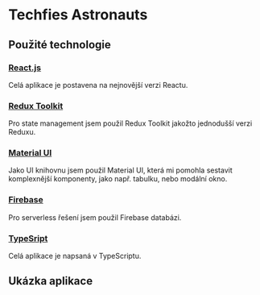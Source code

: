 # Techfies Astronauts

## Použité technologie

### [React.js](https://reactjs.org/)

Celá aplikace je postavena na nejnovější verzi Reactu.

### [Redux Toolkit](https://redux-toolkit.js.org/)

Pro state management jsem použil Redux Toolkit jakožto jednodušší verzi Reduxu.

### [Material UI](https://mui.com/)

Jako UI knihovnu jsem použil Material UI, která mi pomohla sestavit komplexnější komponenty, jako např. tabulku, nebo modální okno.

### [Firebase](https://firebase.google.com/)

Pro serverless řešení jsem použil Firebase databázi.

### [TypeSript](https://www.typescriptlang.org/)

Celá aplikace je napsaná v TypeScriptu.

## Ukázka aplikace
